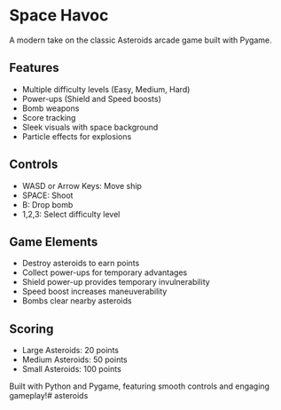 # Space Havoc

A modern take on the classic Asteroids arcade game built with Pygame.

## Features
- Multiple difficulty levels (Easy, Medium, Hard)
- Power-ups (Shield and Speed boosts)
- Bomb weapons
- Score tracking
- Sleek visuals with space background
- Particle effects for explosions

## Controls
- WASD or Arrow Keys: Move ship
- SPACE: Shoot
- B: Drop bomb
- 1,2,3: Select difficulty level

## Game Elements
- Destroy asteroids to earn points
- Collect power-ups for temporary advantages
- Shield power-up provides temporary invulnerability
- Speed boost increases maneuverability
- Bombs clear nearby asteroids

## Scoring
- Large Asteroids: 20 points
- Medium Asteroids: 50 points  
- Small Asteroids: 100 points

Built with Python and Pygame, featuring smooth controls and engaging gameplay!# asteroids
